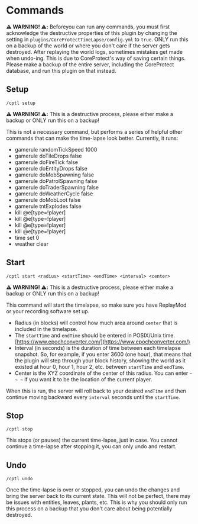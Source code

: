 # Commands

**⚠️ WARNING! ⚠️:**  Beforeyou can run any commands, you must first acknowledge the destructive properties of this plugin by changing the setting in `plugins/CoreProtectTimeLapse/config.yml` to `true`. ONLY run this on a backup of the world or where you don't care if the server gets destroyed. After replaying the world logs, sometimes mistakes get made when undo-ing. This is due to CoreProtect's way of saving certain things. Please make a backup of the entire server, including the CoreProtect database, and run this plugin on that instead. 

## Setup
```
/cptl setup
```

**⚠️ WARNING! ⚠️:** This is a destructive process, please either make a backup or ONLY run this on a backup!

This is not a necessary command, but performs a series of helpful other commands that can make the time-lapse look better.
Currently, it runs:

- gamerule randomTickSpeed 1000
- gamerule doTileDrops false
- gamerule doFireTick false
- gamerule doEntityDrops false
- gamerule doMobSpawning false
- gamerule doPatrolSpawning false
- gamerule doTraderSpawning false
- gamerule doWeatherCycle false
- gamerule doMobLoot false
- gamerule tntExplodes false
- kill @e[type=!player]
- kill @e[type=!player]
- kill @e[type=!player]
- kill @e[type=!player]
- time set 0
- weather clear

## Start
```
/cptl start <radius> <startTime> <endTime> <interval> <center>
```

**⚠️ WARNING! ⚠️:** This is a destructive process, please either make a backup or ONLY run this on a backup!

This command will start the timelapse, so make sure you have ReplayMod or your recording software set up.

- Radius (in blocks) will control how much area around `center` that is included in the timelapse.
- The `startTime` and `endTime` should be entered in POSIX/Unix time. [https://www.epochconverter.com/](https://www.epochconverter.com/)
- Interval (in seconds) is the duration of time between each timelapse snapshot. So, for example, if you enter 3600 (one hour), that means that the plugin will step through your block history, showing the world as it existed at hour 0, hour 1, hour 2, etc. between `startTime` and `endTime`.
- Center is the XYZ coordinate of the center of this radius. You can enter `~ ~ ~` if you want it to be the location of the current player.

When this is run, the server will roll back to your desired `endTime` and then continue moving backward every `interval` seconds until the `startTime`.

## Stop
```
/cptl stop
```

This stops (or pauses) the current time-lapse, just in case. You cannot continue a time-lapse after stopping it, you can only undo and restart.

## Undo
```
/cptl undo
```

Once the time-lapse is over or stopped, you can undo the changes and bring the server back to its current state. This will not be perfect, there may be issues with entities, leaves, plants, etc. This is why you should only run this process on a backup that you don't care about being potentially destroyed.
